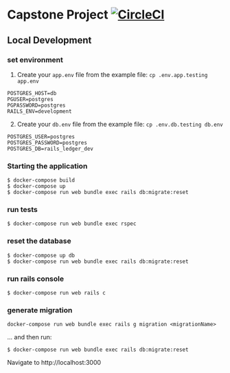 # Capstone Project [![CircleCI](https://circleci.com/gh/matteeyao/capstone/tree/main.svg?style=svg)](https://circleci.com/gh/matteeyao/capstone/tree/main)

## Local Development

### set environment

1. Create your `app.env` file from the example file: `cp .env.app.testing app.env`
```
POSTGRES_HOST=db
PGUSER=postgres
PGPASSWORD=postgres
RAILS_ENV=development
```

2. Create your `db.env` file from the example file: `cp .env.db.testing db.env`
```
POSTGRES_USER=postgres
POSTGRES_PASSWORD=postgres
POSTGRES_DB=rails_ledger_dev
```

### Starting the application

```
$ docker-compose build
$ docker-compose up
$ docker-compose run web bundle exec rails db:migrate:reset
```

### run tests

```
$ docker-compose run web bundle exec rspec
```

### reset the database

```
$ docker-compose up db
$ docker-compose run web bundle exec rails db:migrate:reset
```

### run rails console

```
$ docker-compose run web rails c
```

### generate migration

```
docker-compose run web bundle exec rails g migration <migrationName>
```

... and then run:

```
$ docker-compose run web bundle exec rails db:migrate:reset
```

Navigate to http://localhost:3000

